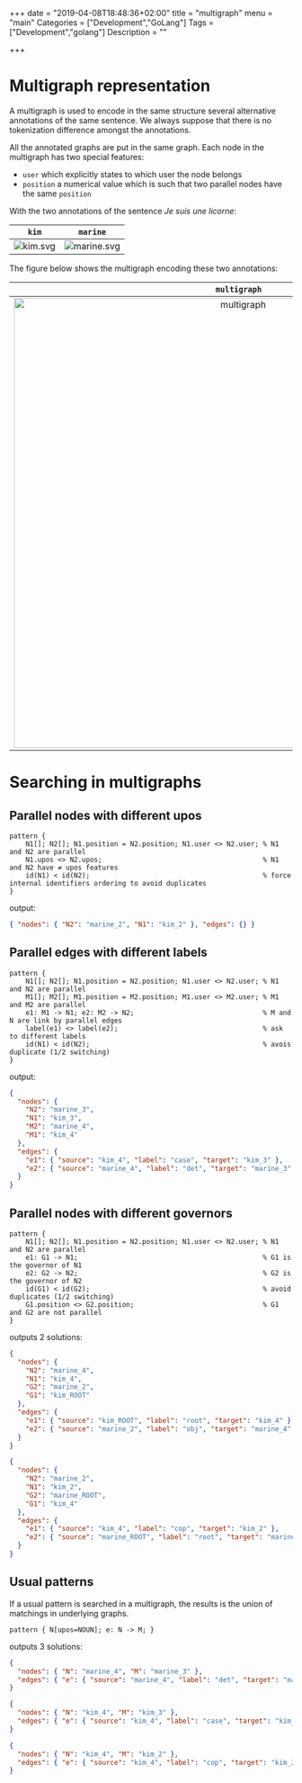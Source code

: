 +++
date = "2019-04-08T18:48:36+02:00"
title = "multigraph"
menu = "main"
Categories = ["Development","GoLang"]
Tags = ["Development","golang"]
Description = ""

+++

# Multigraph representation

A multigraph is used to encode in the same structure several alternative annotations of the same sentence.
We always suppose that there is no tokenization difference amongst the annotations.

All the annotated graphs are put in the same graph.
Each node in the multigraph has two special features:

 * `user` which explicitly states to which user the node belongs
 * `position` a numerical value which is such that two parallel nodes have the same `position`

With the two annotations of the sentence *Je suis une licorne*:

| `kim` | `marine` |
|:---:|:---:|
| ![kim.svg](/multigraph/kim.svg) | ![marine.svg](/multigraph/marine.svg) |

The figure below shows the multigraph encoding these two annotations:

| `multigraph` |
|:---:|
| <img src="/multigraph/multigraph.png" alt="multigraph" width="800"/> |




# Searching in multigraphs

## Parallel nodes with different upos

```grew
pattern {
	N1[]; N2[]; N1.position = N2.position; N1.user <> N2.user; % N1 and N2 are parallel
	N1.upos <> N2.upos;                                        % N1 and N2 have ≠ upos features
	id(N1) < id(N2);                                           % force internal identifiers ordering to avoid duplicates
}
```

output:

```json
{ "nodes": { "N2": "marine_2", "N1": "kim_2" }, "edges": {} }
```

## Parallel edges with different labels

```grew
pattern {
	N1[]; N2[]; N1.position = N2.position; N1.user <> N2.user; % N1 and N2 are parallel
	M1[]; M2[]; M1.position = M2.position; M1.user <> M2.user; % M1 and M2 are parallel
	e1: M1 -> N1; e2: M2 -> N2;                                % M and N are link by parallel edges
	label(e1) <> label(e2);                                    % ask to different labels
	id(N1) < id(N2);                                           % avois duplicate (1/2 switching)
}
```

output:

```json
{
  "nodes": {
    "N2": "marine_3",
    "N1": "kim_3",
    "M2": "marine_4",
    "M1": "kim_4"
  },
  "edges": {
    "e1": { "source": "kim_4", "label": "case", "target": "kim_3" },
    "e2": { "source": "marine_4", "label": "det", "target": "marine_3" }
  }
}
```

## Parallel nodes with different governors

```grew
pattern {
	N1[]; N2[]; N1.position = N2.position; N1.user <> N2.user; % N1 and N2 are parallel
	e1: G1 -> N1;                                              % G1 is the governor of N1
	e2: G2 -> N2;                                              % G2 is the governor of N2
	id(G1) < id(G2);                                           % avoid duplicates (1/2 switching)
	G1.position <> G2.position;                                % G1 and G2 are not parallel
}
```

outputs 2 solutions:

```json
{
  "nodes": {
    "N2": "marine_4",
    "N1": "kim_4",
    "G2": "marine_2",
    "G1": "kim_ROOT"
  },
  "edges": {
    "e1": { "source": "kim_ROOT", "label": "root", "target": "kim_4" },
    "e2": { "source": "marine_2", "label": "obj", "target": "marine_4" }
  }
}
```

```json
{
  "nodes": {
    "N2": "marine_2",
    "N1": "kim_2",
    "G2": "marine_ROOT",
    "G1": "kim_4"
  },
  "edges": {
    "e1": { "source": "kim_4", "label": "cop", "target": "kim_2" },
    "e2": { "source": "marine_ROOT", "label": "root", "target": "marine_2" }
  }
}
```

## Usual patterns

If a usual pattern is searched in a multigraph, the results is the union of matchings in underlying graphs.

```grew
pattern { N[upos=NOUN]; e: N -> M; }
```

outputs 3 solutions:

```json
{
  "nodes": { "N": "marine_4", "M": "marine_3" },
  "edges": { "e": { "source": "marine_4", "label": "det", "target": "marine_3" } }
}
```

```json
{
  "nodes": { "N": "kim_4", "M": "kim_3" },
  "edges": { "e": { "source": "kim_4", "label": "case", "target": "kim_3" } }
}
```

```json
{
  "nodes": { "N": "kim_4", "M": "kim_2" },
  "edges": { "e": { "source": "kim_4", "label": "cop", "target": "kim_2" } }
}
```


